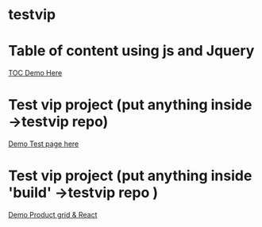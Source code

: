# testvip


# Table of content using js and Jquery

<a href="https://viptomer1.github.io/">TOC Demo Here</a>


# Test vip project (put anything inside ->testvip repo)

<a href="https://viptomer1.github.io/testvip/">Demo Test page here</a>

# Test vip project (put anything inside 'build' ->testvip repo )

<a href="https://viptomer1.github.io/testvip/build/index.html">Demo Product grid & React</a>

